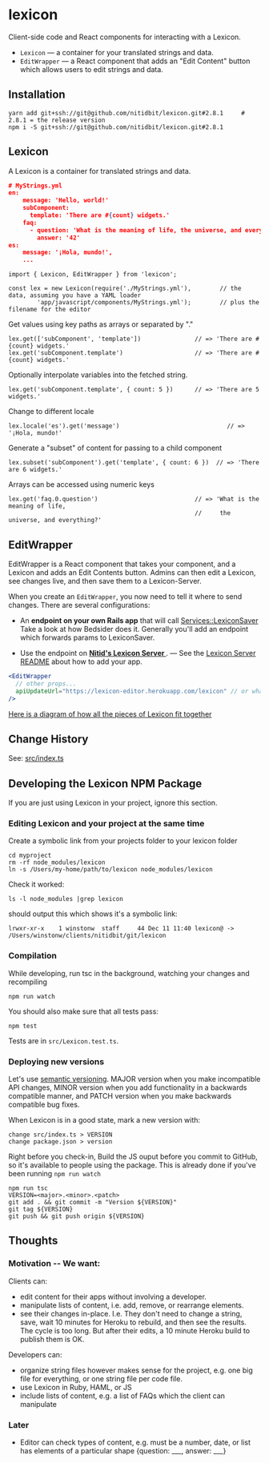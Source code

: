 lexicon
=======

Client-side code and React components for interacting with a Lexicon.

- `Lexicon` — a container for your translated strings and data.
- `EditWrapper` — a React component that adds an "Edit Content" button which allows users to edit strings and data.

Installation
------------
    yarn add git+ssh://git@github.com/nitidbit/lexicon.git#2.8.1     # 2.8.1 = the release version
    npm i -S git+ssh://git@github.com/nitidbit/lexicon.git#2.8.1

Lexicon
-------
A Lexicon is a container for translated strings and data.

```json
# MyStrings.yml
en:
    message: 'Hello, world!'
    subComponent:
      template: 'There are #{count} widgets.'
    faq:
      - question: 'What is the meaning of life, the universe, and everything?'
        answer: '42'
es:
    message: '¡Hola, mundo!',
    ...
```
    import { Lexicon, EditWrapper } from 'lexicon';

    const lex = new Lexicon(require('./MyStrings.yml'),        // the data, assuming you have a YAML loader
            'app/javascript/components/MyStrings.yml');        // plus the filename for the editor
            
Get values using key paths as arrays or separated by "."

    lex.get(['subComponent', 'template'])               // => 'There are #{count} widgets.'
    lex.get('subComponent.template')                    // => 'There are #{count} widgets.'

Optionally interpolate variables into the fetched string.

    lex.get('subComponent.template', { count: 5 })      // => 'There are 5 widgets.'

Change to different locale

    lex.locale('es').get('message')                              // => '¡Hola, mundo!'

Generate a "subset" of content for passing to a child component

    lex.subset('subComponent').get('template', { count: 6 })  // => 'There are 6 widgets.'

Arrays can be accessed using numeric keys

    lex.get('faq.0.question')                           // => 'What is the meaning of life,
                                                        //     the universe, and everything?'
EditWrapper
-----------
EditWrapper is a React component that takes your component, and a Lexicon and adds an Edit Contents button. Admins can then edit a Lexicon, see changes live, and then save them to a Lexicon-Server.

When you create an `EditWrapper`, you now need to tell it where to send changes. There are several configurations:

- An **endpoint on your own Rails app** that will call [Services::LexiconSaver](https://github.com/nitidbit/lexicon-server/blob/master/app/services/lexicon_saver.rb) Take a look at how Bedsider does it. Generally you'll add an endpoint which forwards params to LexiconSaver.

- Use the endpoint on **[ Nitid's Lexicon Server ](http://lexicon-server-staging.herokuapp.com/)**.  — See the [Lexicon Server README](https://github.com/nitidbit/lexicon-server/blob/master/README.md) about how to add your app.

```jsx
<EditWrapper
  // other props...
  apiUpdateUrl="https://lexicon-editor.herokuapp.com/lexicon" // or whatever the correct URL is
/>
```

[Here is a diagram of how all the pieces of Lexicon fit together](LexiconComponents.png)



Change History
--------------
See: [src/index.ts](src/index.ts)



Developing the Lexicon NPM Package
----------------------------------

If you are just using Lexicon in your project, ignore this section.

### Editing Lexicon and your project at the same time
Create a symbolic link from your projects folder to your lexicon folder

    cd myproject
    rm -rf node_modules/lexicon
    ln -s /Users/my-home/path/to/lexicon node_modules/lexicon

Check it worked:

    ls -l node_modules |grep lexicon

should output this which shows it's a symbolic link:

    lrwxr-xr-x    1 winstonw  staff     44 Dec 11 11:40 lexicon@ -> /Users/winstonw/clients/nitidbit/git/lexicon

### Compilation

While developing, run tsc in the background, watching your changes and recompiling

    npm run watch

You should also make sure that all tests pass:

    npm test

Tests are in `src/Lexicon.test.ts`.

### Deploying new versions
Let's use [semantic versioning](https://semver.org).
MAJOR version when you make incompatible API changes,
MINOR version when you add functionality in a backwards compatible manner, and
PATCH version when you make backwards compatible bug fixes.

When Lexicon is in a good state, mark a new version with:

    change src/index.ts > VERSION
    change package.json > version

Right before you check-in, Build the JS ouput before you commit to GitHub, so it's available to
people using the package. This is already done if you've been running `npm run watch`

    npm run tsc
    VERSION=<major>.<minor>.<patch>
    git add . && git commit -m "Version ${VERSION}"
    git tag ${VERSION}
    git push && git push origin ${VERSION}


Thoughts
--------

### Motivation -- We want:

Clients can:
- edit content for their apps without involving a developer.
- manipulate lists of content, i.e. add, remove, or rearrange elements.
- see their changes in-place. I.e. They don't need to change a string, save, wait 10
  minutes for Heroku to rebuild, and then see the results. The cycle is too long. But after their
  edits, a 10 minute Heroku build to publish them is OK.

Developers can:
- organize string files however makes sense for the project, e.g. one big file for
  everything, or one string file per code file.
- use Lexicon in Ruby, HAML, or JS
- include lists of content, e.g. a list of FAQs which the client can manipulate


### Later

- Editor can check types of content, e.g. must be a number, date, or list has elements of a
  particular shape {question: ___, answer: ___}

